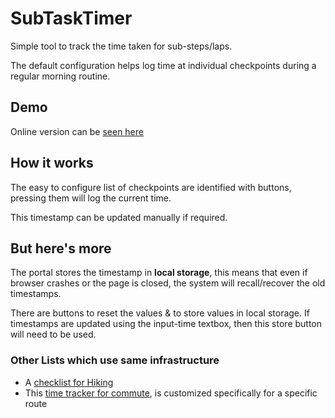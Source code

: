 # SubTaskTimer

Simple tool to track the time taken for sub-steps/laps.

The default configuration helps log time at individual checkpoints during a regular morning routine.

## Demo
Online version can be [seen here](https://arun-ks.github.io/SubTaskTimer/)

## How it works

The easy to configure list of checkpoints are identified with buttons, pressing them will log the current time.

This timestamp can be updated manually if required.

## But here's more
The portal stores the timestamp in **local storage**, this means that even if browser crashes or the page is closed, the system will recall/recover the old timestamps.

There are buttons to reset the values & to store values in local storage. If timestamps are updated using the input-time textbox, then this store button will need to be used.


### Other Lists which use same infrastructure 
- A [checklist for Hiking](https://arun-ks.github.io/SubTaskTimer/HikingCheckList.html) 
- This [time tracker for commute](https://arun-ks.github.io/SubTaskTimer/ktm.html), is customized specifically for a specific route
